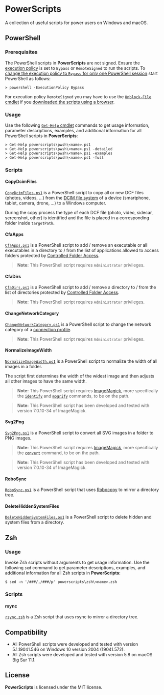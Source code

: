 PowerScripts
================
A collection of useful scripts for power users on Windows and macOS.

## PowerShell
### Prerequisites
The PowerShell scripts in **PowerScripts** are not signed. Ensure the [execution policy](https://docs.microsoft.com/en-us/powershell/module/microsoft.powershell.core/about/about_execution_policies) is set to ```Bypass``` or ```RemoteSigned``` to run the scripts. To [change the execution policy to ```Bypass``` for only one PowerShell session](https://docs.microsoft.com/en-us/powershell/module/microsoft.powershell.core/about/about_execution_policies#set-a-different-policy-for-one-session) start PowerShell as follows:

    > powershell -ExecutionPolicy Bypass

For execution policy ```RemoteSigned``` you may have to use the [```Unblock-File``` cmdlet](https://docs.microsoft.com/en-us/powershell/module/microsoft.powershell.utility/unblock-file?view=powershell-7) if you [downloaded the scripts using a browser](https://docs.microsoft.com/en-us/powershell/module/microsoft.powershell.core/about/about_execution_policies#manage-signed-and-unsigned-scripts).

### Usage
Use the following [```Get-Help``` cmdlet](https://docs.microsoft.com/en-us/powershell/module/microsoft.powershell.core/get-help) commands to get usage information, parameter descriptions, examples, and additional information for all PowerShell scripts in **PowerScripts**:

    > Get-Help powerscripts\pwsh\<name>.ps1
    > Get-Help powerscripts\pwsh\<name>.ps1 -detailed
    > Get-Help powerscripts\pwsh\<name>.ps1 -examples
    > Get-Help powerscripts\pwsh\<name>.ps1 -full

### Scripts
#### CopyDcimFiles
[```CopyDcimFiles.ps1```](pwsh/CopyDcimFiles.ps1) is a PowerShell script to copy all or new DCF files (photos, videos, ...) from the [DCIM file system](https://en.wikipedia.org/wiki/Design_rule_for_Camera_File_system) of a device (smartphone, tablet, camera, drone, ...) to a Windows computer.

During the copy process the type of each DCF file (photo, video, sidecar, screenshot, other) is identified and the file is placed in a corresponding folder inside ```targetPath```.

#### CfaApps
[```CfaApps.ps1```](pwsh/CfaApps.ps1) is a PowerShell script to add / remove an executable or all executables in a directory to / from the list of applications allowed to access folders protected by [Controlled Folder Access](https://docs.microsoft.com/en-us/windows/security/threat-protection/microsoft-defender-atp/controlled-folders).

> **Note:** This PowerShell script requires ```Administrator``` privileges.

#### CfaDirs
[```CfaDirs.ps1```](pwsh/CfaDirs.ps1) is a PowerShell script to add / remove a directory to / from the list of directories protected by [Controlled Folder Access](https://docs.microsoft.com/en-us/windows/security/threat-protection/microsoft-defender-atp/controlled-folders).

> **Note:** This PowerShell script requires ```Administrator``` privileges.

#### ChangeNetworkCategory
[```ChangeNetworkCategory.ps1```](pwsh/ChangeNetworkCategory.ps1) is a PowerShell script to change the network category of a [connection profile](https://docs.microsoft.com/en-us/powershell/module/netconnection/?view=win10-ps).

> **Note:** This PowerShell script requires ```Administrator``` privileges.

#### NormalizeImageWidth
[```NormalizeImageWidth.ps1```](pwsh/NormalizeImageWidth.ps1) is a PowerShell script to normalize the width of all images in a folder.

The script first determines the width of the widest image and then adjusts all other images to have the same width.

> **Note:** This PowerShell script requires [ImageMagick](https://imagemagick.org/), more specifically the [```identify```](https://imagemagick.org/script/identify.php) and [```mogrify```](https://imagemagick.org/script/mogrify.php) commands, to be on the path.

> **Note:** This PowerShell script has been developed and tested with version 7.0.10-34 of ImageMagick.

#### Svg2Png
[```Svg2Png.ps1```](pwsh/Svg2Png.ps1) is a PowerShell script to convert all SVG images in a folder to PNG images.

> **Note:** This PowerShell script requires [ImageMagick](https://imagemagick.org/), more specifically the [```convert```](https://imagemagick.org/script/convert.php) command, to be on the path.

> **Note:** This PowerShell script has been developed and tested with version 7.0.10-34 of ImageMagick.

#### RoboSync
[```RoboSync.ps1```](pwsh/RoboSync.ps1) is a PowerShell script that uses [Robocopy](https://en.wikipedia.org/wiki/Robocopy) to mirror a directory tree.

#### DeleteHiddenSystemFiles
[```DeleteHiddenSystemFiles.ps1```](pwsh/DeleteHiddenSystemFiles.ps1) is a PowerShell script to delete hidden and system files from a directory.

## Zsh
### Usage
Invoke Zsh scripts without arguments to get usage information. Use the following ```sed``` command to get parameter descriptions, examples, and additional information for all Zsh scripts in **PowerScripts**:

    $ sed -n '/###/,/###/p' powerscripts\zsh\<name>.zsh

### Scripts
#### rsync
[```rsync.zsh```](zsh/rsync.zsh) is a Zsh script that uses rsync to mirror a directory tree.

## Compatibility
* All PowerShell scripts were developed and tested with version 5.1.19041.546 on Windows 10 version 2004 (19041.572).
* All Zsh scripts were developed and tested with version 5.8 on macOS Big Sur 11.1.

## License
**PowerScripts** is licensed under the MIT license.